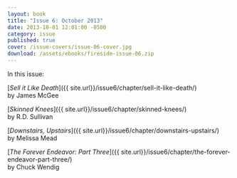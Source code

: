 ```yaml
---
layout: book
title: "Issue 6: October 2013"
date: 2013-10-01 12:01:00 -0500
category: issue
published: true
cover: /issue-covers/issue-06-cover.jpg
download: /assets/ebooks/fireside-issue-06.zip
---
```


In this issue:

[_Sell it Like Death_]({{ site.url}}/issue6/chapter/sell-it-like-death/)<br/>
by James McGee

[_Skinned Knees_]({{ site.url}}/issue6/chapter/skinned-knees/)<br/>
by R.D. Sullivan

[_Downstairs, Upstairs_]({{ site.url}}/issue6/chapter/downstairs-upstairs/)<br/>
by Melissa Mead

[_The Forever Endeavor: Part Three_]({{ site.url}}/issue6/chapter/the-forever-endeavor-part-three/)<br/>
by Chuck Wendig
